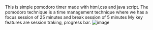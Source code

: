 This is simple pomodoro timer made with html,css and java script.
The pomodoro technique is a time management technique where we has a focus session of 25 minutes and break session of 5 minutes
My key  features are session traking, progress bar.
![image](https://github.com/Moukthika6706/Pomodoro-timer/assets/150526632/bdb80f75-2a96-4628-b4c3-96e756238476)
